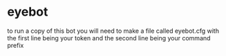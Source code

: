 # eyebot
to run a copy of this bot you will need to make a file called eyebot.cfg with the first line being your token and the second line being your command prefix
